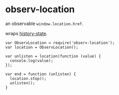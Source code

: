 # observ-location

an observable `window.location.href`.

wraps [history-state](https://github.com/michaelrhodes/history-state).

```
var ObservLocation = require('observ-location');
var location = ObservLocation();

var unlisten = location(function (value) {
  console.log(value);
});

var end = function (unlisten) {
  location.stop();
  unlisten();
}
```
